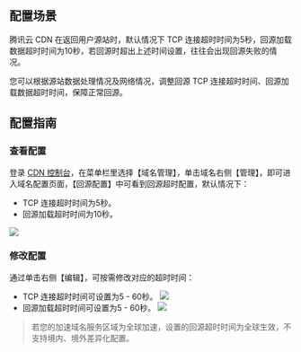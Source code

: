 ## 配置场景
腾讯云 CDN 在返回用户源站时，默认情况下 TCP 连接超时时间为5秒，回源加载数据超时时间为10秒，若回源时超出上述时间设置，往往会出现回源失败的情况。

您可以根据源站数据处理情况及网络情况，调整回源 TCP 连接超时时间、回源加载数据超时时间，保障正常回源。

## 配置指南

### 查看配置

登录 [CDN 控制台](https://console.cloud.tencent.com/cdn)，在菜单栏里选择【域名管理】，单击域名右侧【管理】，即可进入域名配置页面，【回源配置】中可看到回源超时配置，默认情况下：
- TCP 连接超时时间为5秒。
- 回源加载超时时间为10秒。

![](https://main.qcloudimg.com/raw/061fef4060d6aae5d16b3522b23fbbea.png)

### 修改配置
通过单击右侧【编辑】，可按需修改对应的超时时间：
- TCP 连接超时时间可设置为5 - 60秒。
![](https://main.qcloudimg.com/raw/f70013c886612ef4dc33c353d8612336.png)
- 回源加载超时时间可设置为5 - 60秒。
![](https://main.qcloudimg.com/raw/e9c2cf6344275d477272ab2ba8c7e3b0.png)

>若您的加速域名服务区域为全球加速，设置的回源超时时间为全球生效，不支持境内、境外差异化配置。

